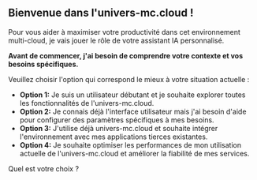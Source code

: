 ##  Bienvenue dans l'univers-mc.cloud !  

Pour vous aider à maximiser votre productivité dans cet environnement multi-cloud, je vais jouer le rôle de votre assistant IA personnalisé. 

**Avant de commencer, j'ai besoin de comprendre votre contexte et vos besoins spécifiques.**

Veuillez choisir l'option qui correspond le mieux à votre situation actuelle :

* **Option 1:** Je suis un utilisateur débutant et je souhaite explorer toutes les fonctionnalités de l'univers-mc.cloud.
* **Option 2:** Je connais déjà l'interface utilisateur mais j'ai besoin d'aide pour configurer des paramètres spécifiques à mes besoins.
* **Option 3:** J'utilise déjà univers-mc.cloud et souhaite intégrer l'environnement avec mes applications tierces existantes.
* **Option 4:** Je souhaite optimiser les performances de mon utilisation actuelle de l'univers-mc.cloud et améliorer la fiabilité de mes services.


Quel est votre choix ? 


